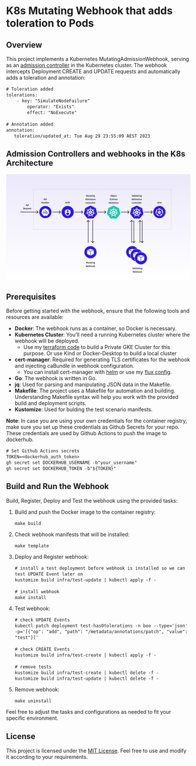 # K8s Mutating Webhook that adds toleration to Pods

## Overview

This project implements a Kubernetes MutatingAdmissionWebhook, serving as an [admission controller](https://kubernetes.io/docs/reference/access-authn-authz/admission-controllers/) in the Kubernetes cluster. 
The webhook intercepts Deployment CREATE and UPDATE requests and automatically adds a toleration and annotation:

```
# Toleration added
tolerations:
    - key: "SimulateNodeFailure"
        operator: "Exists"
        effect: "NoExecute"

# Annotation added
annotation:
   toleration/updated_at: Tue Aug 29 23:55:09 AEST 2023
```

## Admission Controllers and webhooks in the K8s Architecture

![Admission Controllers and webhooks in K8s Architecture](./admission_controller.jpeg "Admission Controllers and webhooks in K8s Architecture")

## Prerequisites

Before getting started with the webhook, ensure that the following tools and resources are available:

- **Docker**: The webhook runs as a container, so Docker is necessary.
- **Kubernetes Cluster**: You'll need a running Kubernetes cluster where the webhook will be deployed.
   - Use my [terraform code](https://github.com/andreistefanciprian/terraform-kubernetes-gke-cluster) to build a Private GKE Cluster for this purpose. Or use Kind or Docker-Desktop to build a local cluster
- **cert-manager**: Required for generating TLS certificates for the webhook and injecting caBundle in webhook configuration.
   - You can install cert-manager with [helm](https://artifacthub.io/packages/helm/cert-manager/cert-manager) or use my [flux config](https://github.com/andreistefanciprian/flux-demo/tree/main/infra/cert-manager).
- **Go**: The webhook is written in Go.
- **jq**: Used for parsing and manipulating JSON data in the Makefile.
- **Makefile**: The project uses a Makefile for automation and building. Understanding Makefile syntax will help you work with the provided build and deployment scripts.
- **Kustomize**: Used for bulding the test scenario manifests.

**Note**: In case you are using your own credentials for the container registry, make sure you set up these credentials as Github Secrets for your repo.
These credentials are used by Github Actions to push the image to dockerhub.

   ```
   # Set Github Actions secrets
   TOKEN=<dockerhub_auth_token>
   gh secret set DOCKERHUB_USERNAME -b"your_username"
   gh secret set DOCKERHUB_TOKEN -b"${TOKEN}"
   ```

## Build and Run the Webhook

Build, Register, Deploy and Test the webhook using the provided tasks:

1. Build and push the Docker image to the container registry:
   ```
   make build
   ```

2. Check webhook manifests that will be installed:
   ```
   make template
   ```

3. Deploy and Register webhook:
   ```
   # install a test deployment before webhook is installed so we can test UPDATE Event later on
   kustomize build infra/test-update | kubectl apply -f -

   # install webhook
   make install
   ```
   

4. Test webhook:
   ```
   # check UPDATE Events
   kubectl patch deployment test-has0tolerations -n boo --type='json' -p='[{"op": "add", "path": "/metadata/annotations/patch", "value": "test"}]'

   # check CREATE Events
   kustomize build infra/test-create | kubectl apply -f -

   # remove tests
   kustomize build infra/test-create | kubectl delete -f -
   kustomize build infra/test-update | kubectl delete -f -
   ```

5. Remove webhook:
   ```
   make uninstall
   ```

Feel free to adjust the tasks and configurations as needed to fit your specific environment.

## License

This project is licensed under the [MIT License](LICENSE). Feel free to use and modify it according to your requirements.